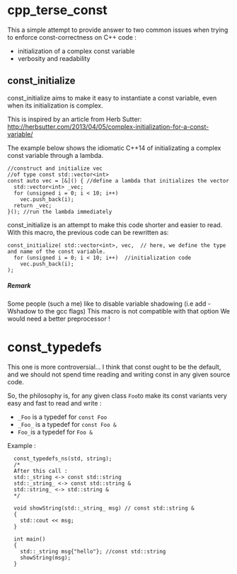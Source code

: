 # cpp_terse_const 
This a simple attempt to provide answer to two common issues when trying to enforce const-correctness on C++ code :
- initialization of a complex const variable
- verbosity and readability


## const_initialize 
const_initialize aims to make it easy to instantiate a const variable, even when its initialization is complex.

This is inspired by an article from Herb Sutter: 
http://herbsutter.com/2013/04/05/complex-initialization-for-a-const-variable/

The example below shows the idiomatic C++14 of initializating a complex const variable through a lambda. 

```
//construct and initialize vec
//of type const std::vector<int>
const auto vec = [&]() { //define a lambda that initializes the vector
  std::vector<int> _vec;
  for (unsigned i = 0; i < 10; i++)  
    vec.push_back(i);  
  return _vec;
}(); //run the lambda immediately
```


const_initialize is an attempt to make this code shorter and easier to read. 
With this macro, the previous code can be rewritten as:
```
const_initialize( std::vector<int>, vec,  // here, we define the type and name of the const variable.
  for (unsigned i = 0; i < 10; i++)  //initialization code
    vec.push_back(i);
);  
```

##### Remark
Some people (such a me) like to disable variable shadowing (i.e add -Wshadow to the gcc flags)
This macro is not compatible with that option
We would need a better preprocessor !


# const_typedefs

This one is more controversial...
I think that const ought to be the default, and we should not spend time reading and writing const in any given source code.

So, the philosophy is, for any given class `Foo`to make its const variants very easy and fast to read and write :
  * `_Foo` is a typedef for `const Foo`
  * `_Foo_` is a typedef for `const Foo &`
  * `Foo_`is a typedef for `Foo &`

Example : 
```
  const_typedefs_ns(std, string);
  /*
  After this call :
  std::_string <-> const std::string
  std::_string_ <-> const std::string &
  std::string_ <-> std::string &
  */
   
  void showString(std::_string_ msg) // const std::string &
  {
    std::cout << msg;
  }

  int main()
  {
    std::_string msg{"hello"}; //const std::string
    showString(msg);
  }
```




